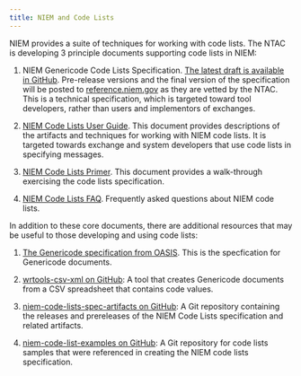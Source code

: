 ```yaml
---
title: NIEM and Code Lists
---
```


NIEM provides a suite of techniques for working with code lists. The NTAC is
developing 3 principle documents supporting code lists in NIEM:

1. NIEM Genericode Code Lists Specification. [The latest draft is available in
GitHub](https://github.com/webb/niem-code-lists-spec-artifacts). Pre-release
versions and the final version of the specification will be posted to
[reference.niem.gov](http://reference.niem.gov/) as they are vetted by the
NTAC. This is a technical specification, which is targeted toward tool
developers, rather than users and implementors of exchanges.

1. [NIEM Code Lists User Guide](user-guide). This document provides
descriptions of the artifacts and techniques for working with NIEM code lists. It
is targeted towards exchange and system developers that use code lists in
specifying messages.

1. [NIEM Code Lists Primer](primer). This document provides a walk-through
exercising the code lists specification.

1. [NIEM Code Lists FAQ](faq). Frequently asked questions about NIEM code lists.

In addition to these core documents, there are additional resources that may be
useful to those developing and using code lists:

1. [The Genericode specification from
OASIS](http://docs.oasis-open.org/codelist/cs-genericode-1.0/doc/oasis-code-list-representation-genericode.html).
This is the specfication for Genericode documents.

1. [wrtools-csv-xml on GitHub](https://github.com/webb/wrtools-csv-xml): A
tool that creates Genericode documents from a CSV spreadsheet that contains code
values.

1. [niem-code-lists-spec-artifacts on
GitHub](https://github.com/webb/niem-code-lists-spec-artifacts): A Git
repository containing the releases and prereleases of the NIEM Code Lists
specification and related artifacts.

1. [niem-code-list-examples on
GitHub](https://github.com/webb/niem-code-list-examples): A Git repository for
code lists samples that were referenced in creating the NIEM code lists
specification.

